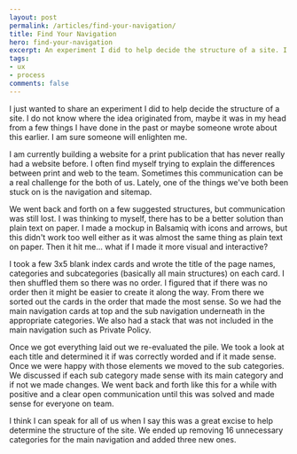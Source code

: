 ```yaml
---
layout: post
permalink: /articles/find-your-navigation/
title: Find Your Navigation
hero: find-your-navigation
excerpt: An experiment I did to help decide the structure of a site. I took a few 3x5 blank index cards and wrote the title of the page names, categories and subcategories (basically all main structures) on each card. Then we sorted this pile to help make sense of the navigation.
tags:
- ux
- process
comments: false
---
```


<p>I just wanted to share an experiment I did to help decide the structure of a site. I do not know where the idea originated from, maybe it was in my head from a few things I have done in the past or maybe someone wrote about this earlier. I am sure someone will enlighten me.</p>
<p>I am currently building a website for a print publication that has never really had a website before. I often find myself trying to explain the differences between print and web to the team.  Sometimes this communication can be a real challenge for the both of us. Lately, one of the things we've both been stuck on is the navigation and sitemap.</p>
<p>We went back and forth on a few suggested structures, but communication was still lost. I was thinking to myself, there has to be a better solution than plain text on paper. I made a mockup in Balsamiq with icons and arrows, but this didn't work too well either as it was almost the same thing as plain text on paper. Then it hit me... what if I made it more visual and interactive? </p>
<p>I took a few 3x5 blank index cards and wrote the title of the page names, categories and subcategories (basically all main structures) on each card. I then shuffled them so there was no order. I figured that if there was no order then it might be easier to create it along the way. From there we sorted out the cards in the order that made the most sense. So we had the main navigation cards at top and the sub navigation underneath in the appropriate categories. We also had a stack that was not included in the main navigation such as Private Policy.</p>
<p>Once we got everything laid out we re-evaluated the pile. We took a look at each title and determined it if was correctly worded and if it made sense. Once we were happy with those elements we moved to the sub categories. We discussed if each sub category made sense with its main category and if not we made changes. We went back and forth like this for a while with positive and a clear open communication until this was solved and made sense for everyone on team.</p>
<p>I think I can speak for all of us when I say this was a great excise to help determine the structure of the site. We ended up removing 16 unnecessary categories for the main navigation and added three new ones.</p>
